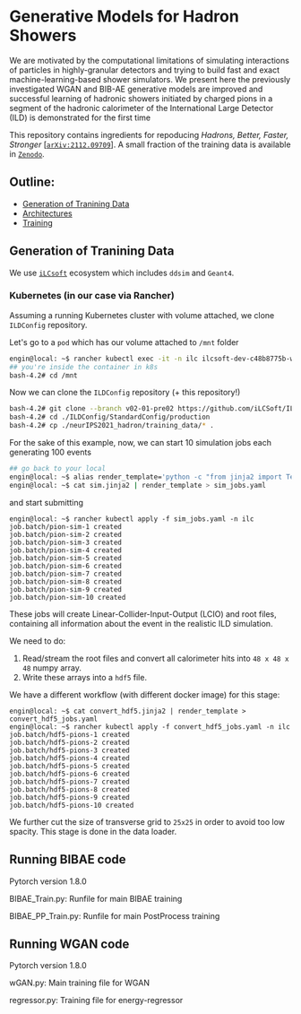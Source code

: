 # Generative Models for Hadron Showers
We are motivated by the computational limitations of simulating interactions of particles in highly-granular detectors and trying to build fast and
exact machine-learning-based shower simulators. We present here the previously investigated WGAN and BIB-AE generative
models are improved and successful learning of hadronic showers initiated by charged
pions in a segment of the hadronic calorimeter of the International Large Detector
(ILD) is demonstrated for the first time 

This repository contains ingredients for repoducing *Hadrons, Better, Faster, Stronger* [[`arXiv:2112.09709`](https://arxiv.org/abs/2112.09709)]. A small fraction of the training data is available in [`Zenodo`](https://zenodo.org/record/5529677#.YcHUm9so-EI).

## Outline:

* [Generation of Tranining Data](#Generation-of-Training-Data)
* [Architectures](#Architectures)
* [Training](#Training)



## Generation of Tranining Data 

We use [`iLCsoft`](https://github.com/iLCSoft) ecosystem which includes `ddsim` and `Geant4`. 

### Kubernetes (in our case via Rancher) 
Assuming a running Kubernetes cluster with volume attached, we clone `ILDConfig` repository. 

Let's go to a `pod` which has our volume attached to `/mnt` folder

```bash
engin@local: ~$ rancher kubectl exec -it -n ilc ilcsoft-dev-c48b8775b-wjdm5 -- bash
## you're inside the container in k8s
bash-4.2# cd /mnt
```
Now we can clone the `ILDConfig` repository (+ this repository!)

```bash
bash-4.2# git clone --branch v02-01-pre02 https://github.com/iLCSoft/ILDConfig.git
bash-4.2# cd ./ILDConfig/StandardConfig/production
bash-4.2# cp ./neurIPS2021_hadron/training_data/* .
```
For the sake of this example, now, we can start 10 simulation jobs each generating 100 events 

```bash
## go back to your local
engin@local: ~$ alias render_template='python -c "from jinja2 import Template; import sys; print(Template(sys.stdin.read()).render());"'
engin@local: ~$ cat sim.jinja2 | render_template > sim_jobs.yaml 
```
and start submitting

```console
engin@local: ~$ rancher kubectl apply -f sim_jobs.yaml -n ilc
job.batch/pion-sim-1 created
job.batch/pion-sim-2 created
job.batch/pion-sim-3 created
job.batch/pion-sim-4 created
job.batch/pion-sim-5 created
job.batch/pion-sim-6 created
job.batch/pion-sim-7 created
job.batch/pion-sim-8 created
job.batch/pion-sim-9 created
job.batch/pion-sim-10 created
```
These jobs will create Linear-Collider-Input-Output (LCIO) and root files, containing all information about the event in the realistic ILD simulation.

We need to do:

1. Read/stream the root files and convert all calorimeter hits into `48 x 48 x 48` numpy array.
2. Write these arrays into a `hdf5` file. 

We have a different workflow (with different docker image) for this stage:

```console
engin@local: ~$ cat convert_hdf5.jinja2 | render_template > convert_hdf5_jobs.yaml
engin@local: ~$ rancher kubectl apply -f convert_hdf5_jobs.yaml -n ilc
job.batch/hdf5-pions-1 created
job.batch/hdf5-pions-2 created
job.batch/hdf5-pions-3 created
job.batch/hdf5-pions-4 created
job.batch/hdf5-pions-5 created
job.batch/hdf5-pions-6 created
job.batch/hdf5-pions-7 created
job.batch/hdf5-pions-8 created
job.batch/hdf5-pions-9 created
job.batch/hdf5-pions-10 created
```

We further cut the size of transverse grid to `25x25` in order to avoid too low spacity. This stage is done in the data loader.  




## Running BIBAE code
Pytorch version 1.8.0

BIBAE_Train.py: Runfile for main BIBAE training

BIBAE_PP_Train.py: Runfile for main PostProcess training

## Running WGAN code
Pytorch version 1.8.0

wGAN.py: Main training file for WGAN

regressor.py: Training file for energy-regressor 

